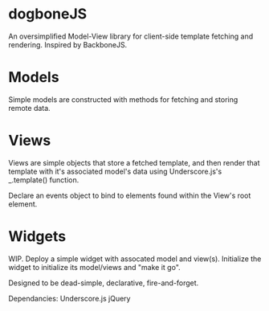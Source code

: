 dogboneJS
=========

An oversimplified Model-View library for client-side template fetching and rendering. Inspired by BackboneJS.

# Models
Simple models are constructed with methods for fetching and storing remote data.

# Views
Views are simple objects that store a fetched template, and then render that template with it's associated model's data using Underscore.js's _.template() function.

Declare an events object to bind to elements found within the View's root element.

# Widgets
WIP. Deploy a simple widget with assocated model and view(s). Initialize the widget to initialize its model/views and "make it go".

Designed to be dead-simple, declarative, fire-and-forget.

Dependancies:
Underscore.js
jQuery